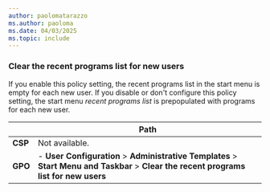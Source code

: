 ```yaml
---
author: paolomatarazzo
ms.author: paoloma
ms.date: 04/03/2025
ms.topic: include
---
```


### Clear the recent programs list for new users

If you enable this policy setting, the recent programs list in the start menu is empty for each new user. If you disable or don't configure this policy setting, the start menu *recent programs list* is prepopulated with programs for each new user.

|  | Path |
|--|--|
| **CSP** | Not available. |
| **GPO** | - **User Configuration** > **Administrative Templates** > **Start Menu and Taskbar** > **Clear the recent programs list for new users** |
